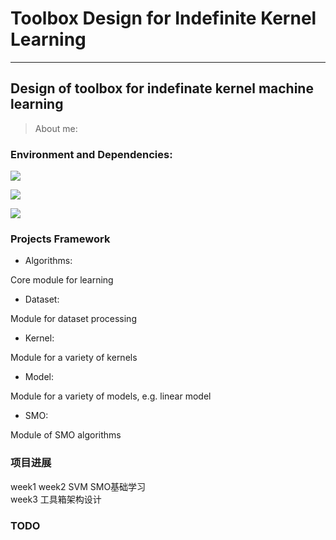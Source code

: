 # Toolbox Design for Indefinite Kernel Learning

---
Design of toolbox for indefinate kernel machine learning
-------------

> About me:



### Environment and Dependencies:
![](https://img.shields.io/badge/python-3.6-brightgreen.svg)


[![](https://img.shields.io/badge/anaconda3-4.4.0-brightgreen.svg)](https://www.anaconda.com/download/)


![](https://img.shields.io/badge/platform-Windows10-blue.svg)




### Projects Framework  
- Algorithms:

Core module for learning  

- Dataset:

Module for dataset processing  

- Kernel:  

Module for a variety of kernels  

- Model:  

Module for a variety of models, e.g.  linear model  

- SMO:

Module of SMO algorithms


### 项目进展    
week1 week2  SVM SMO基础学习  
week3 工具箱架构设计    
  
### TODO 
